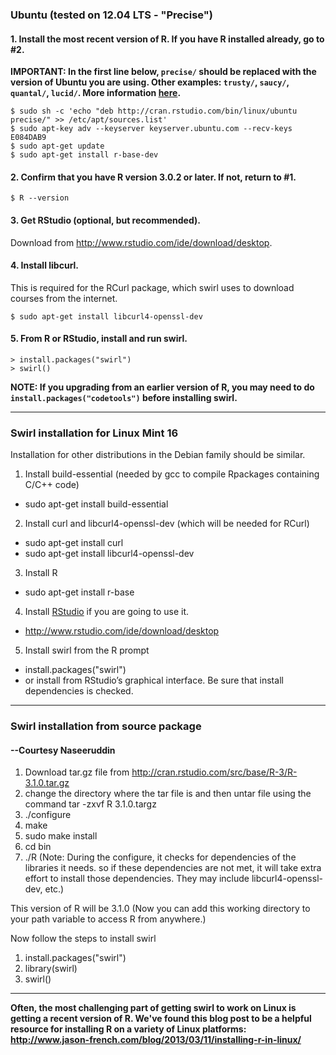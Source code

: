 ### Ubuntu (tested on 12.04 LTS - "Precise")

#### 1. Install the most recent version of R. If you have R installed already, go to #2.

**IMPORTANT: In the first line below, `precise/` should be replaced with the version of Ubuntu you are using. Other examples: `trusty/`, `saucy/`, `quantal/`, `lucid/`. More information [here](http://cran.r-project.org/bin/linux/ubuntu/README).**

```
$ sudo sh -c 'echo "deb http://cran.rstudio.com/bin/linux/ubuntu precise/" >> /etc/apt/sources.list'
$ sudo apt-key adv --keyserver keyserver.ubuntu.com --recv-keys E084DAB9
$ sudo apt-get update
$ sudo apt-get install r-base-dev
```

#### 2. Confirm that you have R version 3.0.2 or later. If not, return to #1.

```
$ R --version
```

#### 3. Get RStudio (optional, but recommended).

Download from http://www.rstudio.com/ide/download/desktop.

#### 4. Install libcurl.

This is required for the RCurl package, which swirl uses to download courses from the internet.

```
$ sudo apt-get install libcurl4-openssl-dev
```

#### 5. From R or RStudio, install and run swirl.

```
> install.packages("swirl")
> swirl()
```

**NOTE: If you upgrading from an earlier version of R, you may need to do `install.packages("codetools")` before installing swirl.**

***

### Swirl installation for Linux Mint 16

Installation for other distributions in the Debian family should be similar.

1. Install build-essential (needed by gcc to compile Rpackages containing C/C++ code)
 * sudo apt-get install build-essential
2. Install curl and libcurl4-openssl-dev (which will be needed for RCurl)
 * sudo apt-get install curl
 * sudo apt-get install libcurl4-openssl-dev
3. Install R
 * sudo apt-get install r-base
4. Install [RStudio](http://www.rstudio.com/ide/download/desktop) if you are going to use it.
 * http://www.rstudio.com/ide/download/desktop
5. Install swirl from the R prompt
 * install.packages("swirl")
 * or install from RStudio’s graphical interface. Be sure that install dependencies is checked.

***

### Swirl installation from source package
#### --Courtesy Naseeruddin

1. Download tar.gz file from http://cran.rstudio.com/src/base/R-3/R-3.1.0.tar.gz
2. change the directory where the tar file is and then untar file using the command   tar -zxvf R 3.1.0.targz
3. ./configure
4. make
5. sudo make install
6. cd bin
7. ./R
(Note: During the configure, it checks for dependencies of the libraries it needs. so if these dependencies are not met, it will take extra effort to install those dependencies. They may include libcurl4-openssl-dev, etc.)

This version of R will be 3.1.0 (Now you can add this working directory to your path variable to access R from anywhere.)

Now follow the steps to install swirl

1. install.packages("swirl")
2. library(swirl)
3. swirl()

***

**Often, the most challenging part of getting swirl to work on Linux is getting a recent version of R. We've found this blog post to be a helpful resource for installing R on a variety of Linux platforms: http://www.jason-french.com/blog/2013/03/11/installing-r-in-linux/**